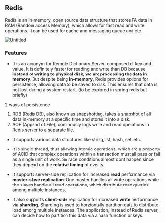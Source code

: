 ## Redis
Redis is an in-memory, open source data structure that stores FA data in RAM (Random access Memory), which allows for fast read and 
write operations. It can be used for cache and messaging queue and etc.

![Untitled](https://github.com/brian6484/CSKnowledge/assets/56388433/fae8dc30-51b8-46c6-9faa-23757c30eda4)

### Features
- It is an acronym for Remote Dictionary Server, composed of key and value. It is definitely faster for reading and write than DB
because **instead of writing to physical disk, we are processing the data in memory**. But despite being **in-memory**, Redis provides
options for persistence, allowing data to be saved to disk. This ensures that data is not lost during a system restart. (to be explored in
spring redis but briefly)

2 ways of persistence
1) RDB (Redis DB), also known as snapshotting, takes a snapshot of all data in-memory at a specific time and stores it into a disk.
2) AOF (Append of File), continously logs write and read operations in Redis server to a separate file.


- It supports various data structures like string,list, hash, set, etc.

- It is single-thread, thus allowing Atomic operations, which are a property of ACID that complex operations within a transaction must all
pass or fail as a single unit of work. So race conditions almost dont happen since they depend on the **relative timing** of events.


- It supports server-side replication for increased **read** performance via **master-slave replication**. One master handles all write operations
while the slaves handle all read operations, which distribute read queries among multiple instances.

- It also supports **client-side** replication for increased **write** performance via **sharding**. Sharding is used to horziontally
partition data to distribute load among multiple instances. The application, instead of Redis server, can decide how to partition this data
via a hash function or keys.



